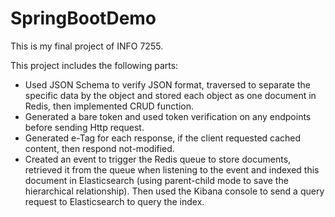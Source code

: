 # SpringBootDemo
This is my final project of INFO 7255.

This project includes the following parts:
- Used JSON Schema to verify JSON format, traversed to separate the specific data by the object and stored each object as one document in Redis, then implemented CRUD function.
- Generated a bare token and used token verification on any endpoints before sending Http request.
- Generated e-Tag for each response, if the client requested cached content, then respond not-modified. 
- Created an event to trigger the Redis queue to store documents, retrieved it from the queue when listening to the event and indexed this document in Elasticsearch (using parent-child mode to save the hierarchical relationship). Then used the Kibana console to send a query request to Elasticsearch to query the index.
